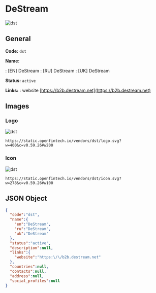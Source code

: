 
# DeStream 
![dst](https://static.openfintech.io/vendors/dst/logo.svg?w=400&c=v0.59.26#w200)  

## General 
 
**Code:** `dst` 
 
**Name:** 
 
:	[EN] DeStream 
:	[RU] DeStream 
:	[UK] DeStream 
 
**Status:** `active` 
 
**Links:** 
: website [https://b2b.destream.net](https://b2b.destream.net) 
 

## Images 

### Logo 
 
![dst](https://static.openfintech.io/vendors/dst/logo.svg?w=400&c=v0.59.26#w200)  

```
https://static.openfintech.io/vendors/dst/logo.svg?w=400&c=v0.59.26#w200
```  

### Icon 
 
![dst](https://static.openfintech.io/vendors/dst/icon.svg?w=278&c=v0.59.26#w100)  

```
https://static.openfintech.io/vendors/dst/icon.svg?w=278&c=v0.59.26#w100
```  

## JSON Object 

```json
{
  "code":"dst",
  "name":{
    "en":"DeStream",
    "ru":"DeStream",
    "uk":"DeStream"
  },
  "status":"active",
  "description":null,
  "links":{
    "website":"https:\/\/b2b.destream.net"
  },
  "countries":null,
  "contacts":null,
  "address":null,
  "social_profiles":null
}
```  
